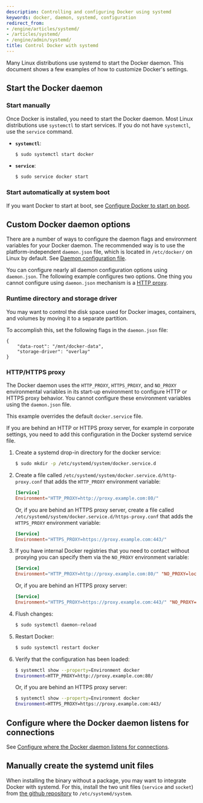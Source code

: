 ```yaml
---
description: Controlling and configuring Docker using systemd
keywords: docker, daemon, systemd, configuration
redirect_from:
- /engine/articles/systemd/
- /articles/systemd/
- /engine/admin/systemd/
title: Control Docker with systemd
---
```


Many Linux distributions use systemd to start the Docker daemon. This document
shows a few examples of how to customize Docker's settings.

## Start the Docker daemon

### Start manually

Once Docker is installed, you need to start the Docker daemon.
Most Linux distributions use `systemctl` to start services. If you
do not have `systemctl`, use the `service` command.

- **`systemctl`**:

  ```bash
  $ sudo systemctl start docker
  ```

- **`service`**:

  ```bash
  $ sudo service docker start
  ```

### Start automatically at system boot

If you want Docker to start at boot, see
[Configure Docker to start on boot](/install/linux/linux-postinstall.md/#configure-docker-to-start-on-boot).

## Custom Docker daemon options

There are a number of ways to configure the daemon flags and environment variables
for your Docker daemon. The recommended way is to use the platform-independent
`daemon.json` file, which is located in `/etc/docker/` on Linux by default. See
[Daemon configuration file](/engine/reference/commandline/dockerd.md/#daemon-configuration-file).

You can configure nearly all daemon configuration options using `daemon.json`. The following
example configures two options. One thing you cannot configure using `daemon.json` mechanism is
a [HTTP proxy](#http-proxy).

### Runtime directory and storage driver

You may want to control the disk space used for Docker images, containers,
and volumes by moving it to a separate partition.

To accomplish this, set the following flags in the `daemon.json` file:

```none
{
    "data-root": "/mnt/docker-data",
    "storage-driver": "overlay"
}
```

### HTTP/HTTPS proxy

The Docker daemon uses the `HTTP_PROXY`, `HTTPS_PROXY`, and `NO_PROXY` environmental variables in
its start-up environment to configure HTTP or HTTPS proxy behavior. You cannot configure
these environment variables using the `daemon.json` file.

This example overrides the default `docker.service` file.

If you are behind an HTTP or HTTPS proxy server, for example in corporate settings,
you need to add this configuration in the Docker systemd service file.

1.  Create a systemd drop-in directory for the docker service:

    ```bash
    $ sudo mkdir -p /etc/systemd/system/docker.service.d
    ```

2.  Create a file called `/etc/systemd/system/docker.service.d/http-proxy.conf`
    that adds the `HTTP_PROXY` environment variable:

    ```conf
    [Service]
    Environment="HTTP_PROXY=http://proxy.example.com:80/"
    ```

    Or, if you are behind an HTTPS proxy server, create a file called
    `/etc/systemd/system/docker.service.d/https-proxy.conf`
    that adds the `HTTPS_PROXY` environment variable:

    ```conf
    [Service]
    Environment="HTTPS_PROXY=https://proxy.example.com:443/"
    ```

3.  If you have internal Docker registries that you need to contact without
    proxying you can specify them via the `NO_PROXY` environment variable:

    ```conf
    [Service]    
    Environment="HTTP_PROXY=http://proxy.example.com:80/" "NO_PROXY=localhost,127.0.0.1,docker-registry.somecorporation.com"
    ```

    Or, if you are behind an HTTPS proxy server:

    ```conf
    [Service]    
    Environment="HTTPS_PROXY=https://proxy.example.com:443/" "NO_PROXY=localhost,127.0.0.1,docker-registry.somecorporation.com"
    ```

4.  Flush changes:

    ```bash
    $ sudo systemctl daemon-reload
    ```

5.  Restart Docker:

    ```bash
    $ sudo systemctl restart docker
    ```

6.  Verify that the configuration has been loaded:

    ```bash
    $ systemctl show --property=Environment docker
    Environment=HTTP_PROXY=http://proxy.example.com:80/
    ```

    Or, if you are behind an HTTPS proxy server:

    ```bash
    $ systemctl show --property=Environment docker
    Environment=HTTPS_PROXY=https://proxy.example.com:443/
    ```

## Configure where the Docker daemon listens for connections

See
[Configure where the Docker daemon listens for connections](/install/linux/linux-postinstall.md#control-where-the-docker-daemon-listens-for-connections).

## Manually create the systemd unit files

When installing the binary without a package, you may want
to integrate Docker with systemd. For this, install the two unit files
(`service` and `socket`) from [the github
repository](https://github.com/moby/moby/tree/master/contrib/init/systemd)
to `/etc/systemd/system`.
